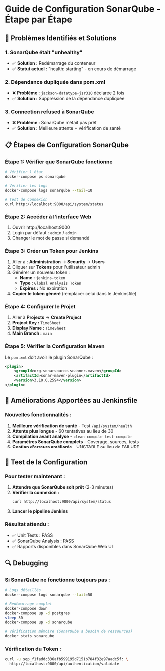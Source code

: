 # Guide de Configuration SonarQube - Étape par Étape

## 🎯 Problèmes Identifiés et Solutions

### 1. **SonarQube était "unhealthy"**
   - ✅ **Solution :** Redémarrage du conteneur
   - ✅ **Statut actuel :** "health: starting" - en cours de démarrage

### 2. **Dépendance dupliquée dans pom.xml**
   - ❌ **Problème :** `jackson-datatype-jsr310` déclarée 2 fois
   - ✅ **Solution :** Suppression de la dépendance dupliquée

### 3. **Connection refused à SonarQube**
   - ❌ **Problème :** SonarQube n'était pas prêt
   - ✅ **Solution :** Meilleure attente + vérification de santé

## 📋 Étapes de Configuration SonarQube

### **Étape 1: Vérifier que SonarQube fonctionne**
```bash
# Vérifier l'état
docker-compose ps sonarqube

# Vérifier les logs
docker-compose logs sonarqube --tail=10

# Test de connexion
curl http://localhost:9000/api/system/status
```

### **Étape 2: Accéder à l'interface Web**
1. Ouvrir http://localhost:9000
2. Login par défaut : `admin` / `admin`
3. Changer le mot de passe si demandé

### **Étape 3: Créer un Token pour Jenkins**
1. Aller à : **Administration** → **Security** → **Users**
2. Cliquer sur **Tokens** pour l'utilisateur admin
3. Générer un nouveau token : 
   - **Name :** `jenkins-token`
   - **Type :** `Global Analysis Token`
   - **Expires :** No expiration
4. **Copier le token généré** (remplacer celui dans le Jenkinsfile)

### **Étape 4: Configurer le Projet**
1. Aller à **Projects** → **Create Project**
2. **Project Key :** `TimeSheet`
3. **Display Name :** `TimeSheet`
4. **Main Branch :** `main`

### **Étape 5: Vérifier la Configuration Maven**
Le `pom.xml` doit avoir le plugin SonarQube :
```xml
<plugin>
    <groupId>org.sonarsource.scanner.maven</groupId>
    <artifactId>sonar-maven-plugin</artifactId>
    <version>3.10.0.2594</version>
</plugin>
```

## 🔧 Améliorations Apportées au Jenkinsfile

### **Nouvelles fonctionnalités :**
1. **Meilleure vérification de santé** - Test `/api/system/health`
2. **Attente plus longue** - 60 tentatives au lieu de 30
3. **Compilation avant analyse** - `clean compile test-compile`
4. **Paramètres SonarQube complets** - Coverage, sources, tests
5. **Gestion d'erreurs améliorée** - UNSTABLE au lieu de FAILURE

## 🚀 Test de la Configuration

### **Pour tester maintenant :**
1. **Attendre que SonarQube soit prêt** (2-3 minutes)
2. **Vérifier la connexion :**
   ```bash
   curl http://localhost:9000/api/system/status
   ```
3. **Lancer le pipeline Jenkins**

### **Résultat attendu :**
- ✅ Unit Tests : PASS
- ✅ SonarQube Analysis : PASS
- ✅ Rapports disponibles dans SonarQube Web UI

## 🔍 Debugging

### **Si SonarQube ne fonctionne toujours pas :**
```bash
# Logs détaillés
docker-compose logs sonarqube --tail=50

# Redémarrage complet
docker-compose down
docker-compose up -d postgres
sleep 30
docker-compose up -d sonarqube

# Vérification mémoire (SonarQube a besoin de ressources)
docker stats sonarqube
```

### **Vérification du Token :**
```bash
curl -u sqp_f1faddc336afb599195d7151b784f32e97aadc5f: \
  http://localhost:9000/api/authentication/validate
```
